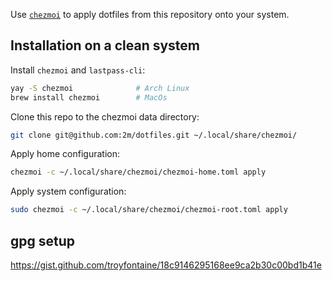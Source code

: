 Use [`chezmoi`](https://github.com/twpayne/chezmoi) to apply dotfiles from this repository onto your system.

## Installation on a clean system

Install `chezmoi` and `lastpass-cli`:

```sh
yay -S chezmoi              # Arch Linux
brew install chezmoi        # MacOs
```

Clone this repo to the chezmoi data directory:

```sh
git clone git@github.com:2m/dotfiles.git ~/.local/share/chezmoi/
```

Apply home configuration:

```sh
chezmoi -c ~/.local/share/chezmoi/chezmoi-home.toml apply
```

Apply system configuration:

```sh
sudo chezmoi -c ~/.local/share/chezmoi/chezmoi-root.toml apply
```

## gpg setup

https://gist.github.com/troyfontaine/18c9146295168ee9ca2b30c00bd1b41e
